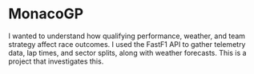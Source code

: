 # MonacoGP
I wanted to understand how qualifying performance, weather, and team strategy affect race outcomes. I used the FastF1 API to gather telemetry data, lap times, and sector splits, along with weather forecasts. This is a project that investigates this.

